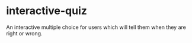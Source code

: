 # interactive-quiz
An interactive multiple choice for users which will tell them when they are right or wrong.
